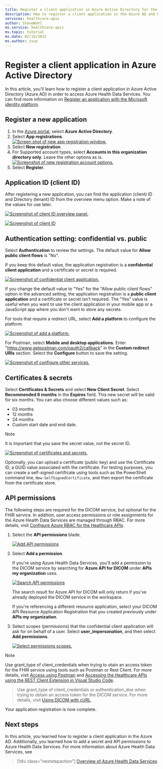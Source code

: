 ```yaml
---
title: Register a client application in Azure Active Directory for the Azure Health Data Services
description: How to register a client application in the Azure AD and how to add a secret and API permissions to the Azure Health Data Services
services: healthcare-apis
author: SteveWohl
ms.service: healthcare-apis
ms.topic: tutorial
ms.date: 02/15/2022
ms.author: zxue
---
```


# Register a client application in Azure Active Directory

In this article, you'll learn how to register a client application in Azure Active Directory (Azure AD) in order to access Azure Health Data Services. You can find more information on [Register an application with the Microsoft identity platform](../active-directory/develop/quickstart-register-app.md).

## Register a new application

1. In the [Azure portal](https://portal.azure.com), select **Azure Active Directory**.
2. Select **App registrations**.
[ ![Screen shot of new app registration window.](media/register-application-one.png) ](media/register-application-one.png#lightbox)
3. Select **New registration**.
4. For Supported account types, select **Accounts in this organization directory only**. Leave the other options as is.
[ ![Screenshot of new registration account options.](media/register-application-two.png) ](media/register-application-two.png#lightbox)
5. Select **Register**.

## Application ID (client ID)

After registering a new application, you can find the application (client) ID and Directory (tenant) ID from the overview menu option. Make a note of the values for use later.

[ ![Screenshot of client ID overview panel.](media/register-application-three.png) ](media/register-application-three.png#lightbox)

[ ![Screenshot of client ID](media/register-application-four.png) ](media/register-application-four.png#lightbox)

## Authentication setting: confidential vs. public

Select **Authentication** to review the settings. The default value for **Allow public client flows** is "No".

If you keep this default value, the application registration is a **confidential client application** and a certificate or secret is required.

[ ![Screenshot of confidential client application.](media/register-application-five.png) ](media/register-application-five.png#lightbox)

If you change the default value to "Yes" for the "Allow public client flows" option in the advanced setting, the application registration is a **public client application** and a certificate or secret isn't required. The "Yes" value is useful when you want to use the client application in your mobile app or a JavaScript app where you don't want to store any secrets.

For tools that require a redirect URL, select **Add a platform** to configure the platform.

[ ![Screenshot of add a platform.](media/register-application-five-alpha.png) ](media/register-application-five-alpha.png#lightbox)

For Postman, select **Mobile and desktop applications**. Enter "https://www.getpostman.com/oauth2/callback" in the **Custom redirect URIs** section. Select the **Configure** button to save the setting.

[ ![Screenshot of configure other services.](media/register-application-five-bravo.png) ](media/register-application-five-bravo.png#lightbox)

## Certificates & secrets

Select **Certificates & Secrets** and select **New Client Secret**. Select **Recommended 6 months** in the **Expires** field. This new secret will be valid for six months. You can also choose different values such as:
 
* 03 months
* 12 months
* 24 months
* Custom start date and end date.

>[!NOTE]
>It is important that you save the secret value, not the secret ID.

[ ![Screenshot of certificates and secrets.](media/register-application-six.png) ](media/register-application-six.png#lightbox)

Optionally, you can upload a certificate (public key) and use the Certificate ID, a GUID value associated with the certificate. For testing purposes, you can create a self-signed certificate using tools such as the PowerShell command line, `New-SelfSignedCertificate`, and then export the certificate from the certificate store.

## API permissions

The following steps are required for the DICOM service, but optional for the FHIR service. In addition, user access permissions or role assignments for the Azure Health Data Services are managed through RBAC. For more details, visit [Configure Azure RBAC for the Healthcare APIs](configure-azure-rbac.md).

1. Select the **API permissions** blade.

   [ ![Add API permissions](dicom/media/dicom-add-api-permissions.png) ](dicom/media/dicom-add-api-permissions.png#lightbox)

2. Select **Add a permission**.

   If you're using Azure Health Data Services, you'll add a permission to the DICOM service by searching for **Azure API for DICOM** under **APIs my organization** uses. 

   [ ![Search API permissions](dicom/media/dicom-search-apis-permissions.png) ](dicom/media/dicom-search-apis-permissions.png#lightbox)

   The search result for Azure API for DICOM will only return if you've already deployed the DICOM service in the workspace.

   If you're referencing a different resource application, select your DICOM API Resource Application Registration that you created previously under **APIs my organization**.

3. Select scopes (permissions) that the confidential client application will ask for on behalf of a user. Select **user_impersonation**, and then select **Add permissions**.

   [ ![Select permissions scopes.](dicom/media/dicom-select-scopes.png) ](dicom/media/dicom-select-scopes.png#lightbox)

>[!NOTE]
>Use  grant_type of client_credentials when trying to otain an access token for the FHIR service using tools such as Postman or Rest Client. For more details, visit [Access using Postman](./fhir/use-postman.md) and [Accessing the Healthcare APIs using the REST Client Extension in Visual Studio Code](./fhir/using-rest-client.md).
>>Use  grant_type of client_credentials or authentication_doe when trying to obtain an access token for the DICOM service. For more details, visit [Using DICOM with cURL](dicom/dicomweb-standard-apis-curl.md).

Your application registration is now complete.

## Next steps

In this article, you learned how to register a client application in the Azure AD. Additionally, you learned how to add a secret and API permissions to Azure Health Data Services. For more information about Azure Health Data Services, see

>[!div class="nextstepaction"]
>[Overview of Azure Health Data Services](healthcare-apis-overview.md)
